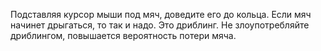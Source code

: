 Подставляя курсор мыши под мяч, доведите его до кольца.
Если мяч начинет дрыгаться, то так и надо. Это дриблинг.
Не злоупотребляйте дриблингом, повышается вероятность потери мяча.
